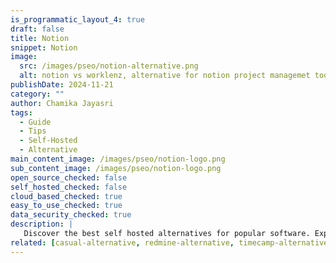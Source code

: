 ```yaml
---
is_programmatic_layout_4: true
draft: false
title: Notion
snippet: Notion
image:
  src: /images/pseo/notion-alternative.png
  alt: notion vs worklenz, alternative for notion project managemet tool, task management, resource management, productivity, self-hosted
publishDate: 2024-11-21
category: ""
author: Chamika Jayasri
tags:
  - Guide
  - Tips
  - Self-Hosted
  - Alternative
main_content_image: /images/pseo/notion-logo.png
sub_content_image: /images/pseo/notion-logo.png
open_source_checked: false
self_hosted_checked: false
cloud_based_checked: true
easy_to_use_checked: true
data_security_checked: true
description: |
   Discover the best self hosted alternatives for popular software. Explore our comprehensive guides and find the perfect solution for your needs today.
related: [casual-alternative, redmine-alternative, timecamp-alternative, basecamp-alternative]
---
```

